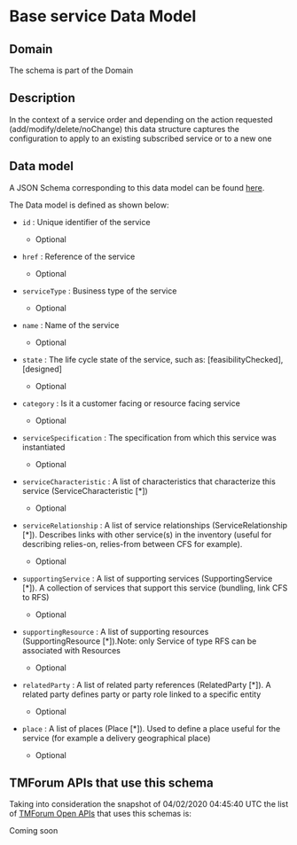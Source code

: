 # Base service Data Model

## Domain

The  schema is part of the  Domain

## Description

In the context of a service order and depending on the action requested (add/modify/delete/noChange) this data structure captures the configuration to apply to an existing subscribed service or to a new one

## Data model

A JSON Schema corresponding to this data model can be found
[here](https://github.com/tmforum-rand/schemas/blob/candidates/Service/BaseService.schema.json).

The Data model is defined as shown below:
- `id` : Unique identifier of the service

  - Optional

- `href` : Reference of the service

  - Optional

- `serviceType` : Business type of the service

  - Optional

- `name` : Name of the service

  - Optional

- `state` : The life cycle state of the service, such as: [feasibilityChecked], [designed]

  - Optional

- `category` : Is it a customer facing or resource facing service

  - Optional

- `serviceSpecification` : The specification from which this service was instantiated

  - Optional

- `serviceCharacteristic` : A list of characteristics that characterize this service (ServiceCharacteristic [*]) 

  - Optional

- `serviceRelationship` : A list of service relationships (ServiceRelationship [*]). Describes links with other service(s) in the inventory (useful for describing relies-on, relies-from between CFS for example).

  - Optional

- `supportingService` : A list of supporting services (SupportingService [*]). A collection of services that support this service (bundling, link CFS to RFS)

  - Optional

- `supportingResource` : A list of supporting resources (SupportingResource [*]).Note: only Service of type RFS can be associated with Resources

  - Optional

- `relatedParty` : A list of related party references (RelatedParty [*]). A related party defines party or party role linked to a specific entity

  - Optional

- `place` : A list of places (Place [*]). Used to define a place useful for the service (for example a delivery geographical place)

  - Optional





## TMForum APIs that use this schema

Taking into consideration the snapshot of 04/02/2020 04:45:40 UTC the list of [TMForum Open APIs](https://www.tmforum.org/open-apis/) that uses this schemas is:

Coming soon